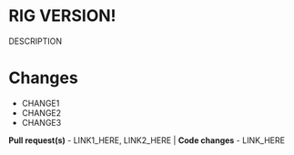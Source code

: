 # RIG VERSION!
DESCRIPTION

# Changes
- CHANGE1
- CHANGE2
- CHANGE3


**Pull request(s)** - LINK1_HERE, LINK2_HERE | **Code changes** - LINK_HERE
